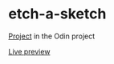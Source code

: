 # etch-a-sketch
[Project](https://www.theodinproject.com/paths/foundations/courses/foundations/lessons/etch-a-sketch-project) in the Odin project

<a href="https://raw.githack.com/mart-in-a-jar/etch-a-sketch/main/index.html" target="_blank">Live preview</a>
